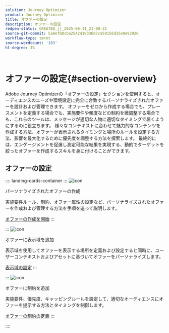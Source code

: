 ```yaml
---
solution: Journey Optimizer
product: Journey Optimizer
title: オファーの設定
description: オファーの設定
redpen-status: CREATED_||_2025-08-11_21-00-31
source-git-commit: 5a8ef88cba254241933607ca59156d35e0e92926
workflow-type: tm+mt
source-wordcount: '183'
ht-degree: 3%

---
```



# オファーの設定{#section-overview}

Adobe Journey Optimizerの「オファーの設定」セクションを使用すると、オーディエンスのニーズや環境設定に完全に合致するパーソナライズされたオファーを設計および管理できます。 オファーをゼロから作成する場合でも、プレースメントを定義する場合でも、実施要件や頻度などの制約を微調整する場合でも、これらのツールは、メッセージが適切な人物に適切なタイミングで届くようにするのに役立ちます。 様々なコンテキストに合わせて魅力的なコンテンツを作成する方法、オファーが表示されるタイミングと場所のルールを設定する方法、影響を最大化するために優先度を調整する方法を探索します。 最終的には、エンゲージメントを促進し測定可能な結果を実現する、動的でターゲットを絞ったオファーを作成するスキルを身に付けることができます。

## オファーの設定

:::: landing-cards-container
:::
![icon](https://cdn.experienceleague.adobe.com/icons/circle-play.svg?lang=ja)

パーソナライズされたオファーの作成

実施要件ルール、制約、オファー属性の設定など、パーソナライズされたオファーを作成および管理する方法を手順を追って説明します。

[オファーの作成を開始](../using/offers/offer-library/creating-personalized-offers.md)
:::

:::
![icon](https://cdn.experienceleague.adobe.com/icons/puzzle-piece.svg?lang=ja)

オファーに表示域を追加

表示域を使用してオファーを表示する場所を定義および設定すると同時に、ユーザーコンテキストおよびアセットに基づいてオファーをパーソナライズします。

[表示域の設定](../using/offers/offer-library/add-representations.md)
:::

:::
![icon](https://cdn.experienceleague.adobe.com/icons/bullseye.svg?lang=ja)

オファーに制約を追加

実施要件、優先度、キャッピングルールを設定して、適切なオーディエンスにオファーを提示する方法とタイミングを制御します。

[オファーの制約の定義](../using/offers/offer-library/add-constraints.md)
:::

::::
